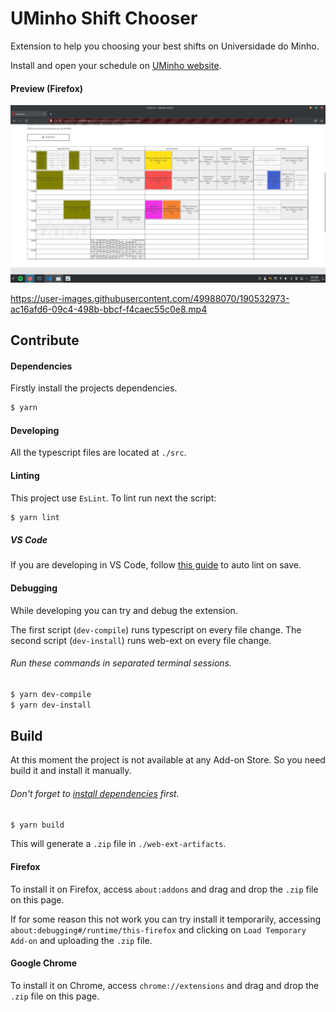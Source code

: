 # UMinho Shift Chooser

Extension to help you choosing your best shifts on Universidade do Minho.

Install and open your schedule on [UMinho website](https://alunos.uminho.pt/pt/estudantes/paginas/infouteishorarios.aspx).

#### Preview (Firefox)

![screenshot](./readme/demo.png)

https://user-images.githubusercontent.com/49988070/190532973-ac16afd6-09c4-498b-bbcf-f4caec55c0e8.mp4


## Contribute

#### Dependencies

Firstly install the projects dependencies.

``` bash
$ yarn
```

#### Developing

All the typescript files are located at `./src`. 

#### Linting

This project use `EsLint`. To lint run next the script:

```bash
$ yarn lint
```

##### VS Code

If you are developing in VS Code, follow [this guide](https://daveceddia.com/vscode-use-eslintrc/) to auto lint on save.

#### Debugging

While developing you can try and debug the extension.

The first script (`dev-compile`) runs typescript on every file change.
The second script (`dev-install`) runs web-ext on every file change.

###### Run these commands in separated terminal sessions.

``` bash
$ yarn dev-compile
$ yarn dev-install
```

## Build

At this moment the project is not available at any Add-on Store. So you need build it and install it manually.

###### Don't forget to [install dependencies](#dependencies) first.

``` bash
$ yarn build
```

This will generate a `.zip` file in `./web-ext-artifacts`.

#### Firefox

To install it on Firefox, access `about:addons` and drag and drop the `.zip` file on this page.

If for some reason this not work you can try install it temporarily, accessing `about:debugging#/runtime/this-firefox` and clicking on `Load Temporary Add-on` and uploading the `.zip` file.

#### Google Chrome

To install it on Chrome, access `chrome://extensions` and drag and drop the `.zip` file on this page.
